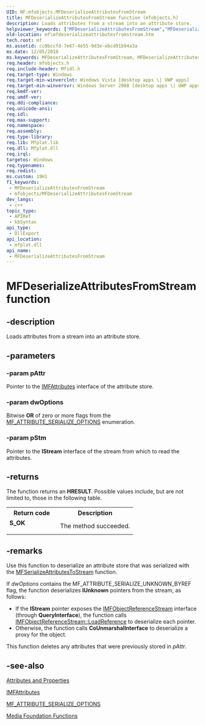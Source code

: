 ```yaml
---
UID: NF:mfobjects.MFDeserializeAttributesFromStream
title: MFDeserializeAttributesFromStream function (mfobjects.h)
description: Loads attributes from a stream into an attribute store.
helpviewer_keywords: ["MFDeserializeAttributesFromStream","MFDeserializeAttributesFromStream function [Media Foundation]","cc0bccfd-7e67-4e55-9d3e-ebcd91b94a3a","mf.mfdeserializeattributesfromstream","mfobjects/MFDeserializeAttributesFromStream"]
old-location: mf\mfdeserializeattributesfromstream.htm
tech.root: mf
ms.assetid: cc0bccfd-7e67-4e55-9d3e-ebcd91b94a3a
ms.date: 12/05/2018
ms.keywords: MFDeserializeAttributesFromStream, MFDeserializeAttributesFromStream function [Media Foundation], cc0bccfd-7e67-4e55-9d3e-ebcd91b94a3a, mf.mfdeserializeattributesfromstream, mfobjects/MFDeserializeAttributesFromStream
req.header: mfobjects.h
req.include-header: Mfidl.h
req.target-type: Windows
req.target-min-winverclnt: Windows Vista [desktop apps \| UWP apps]
req.target-min-winversvr: Windows Server 2008 [desktop apps \| UWP apps]
req.kmdf-ver: 
req.umdf-ver: 
req.ddi-compliance: 
req.unicode-ansi: 
req.idl: 
req.max-support: 
req.namespace: 
req.assembly: 
req.type-library: 
req.lib: Mfplat.lib
req.dll: Mfplat.dll
req.irql: 
targetos: Windows
req.typenames: 
req.redist: 
ms.custom: 19H1
f1_keywords:
 - MFDeserializeAttributesFromStream
 - mfobjects/MFDeserializeAttributesFromStream
dev_langs:
 - c++
topic_type:
 - APIRef
 - kbSyntax
api_type:
 - DllExport
api_location:
 - mfplat.dll
api_name:
 - MFDeserializeAttributesFromStream
---
```


# MFDeserializeAttributesFromStream function


## -description

Loads attributes from a stream into an attribute store.

## -parameters

### -param pAttr

Pointer to the <a href="https://docs.microsoft.com/windows/desktop/api/mfobjects/nn-mfobjects-imfattributes">IMFAttributes</a> interface of the attribute store.

### -param dwOptions

Bitwise <b>OR</b> of zero or more flags from the <a href="https://docs.microsoft.com/windows/desktop/api/mfobjects/ne-mfobjects-mf_attribute_serialize_options">MF_ATTRIBUTE_SERIALIZE_OPTIONS</a> enumeration.

### -param pStm

Pointer to the <b>IStream</b> interface of the stream from which to read the attributes.

## -returns

The function returns an <b>HRESULT</b>. Possible values include, but are not limited to, those in the following table.

<table>
<tr>
<th>Return code</th>
<th>Description</th>
</tr>
<tr>
<td width="40%">
<dl>
<dt><b>S_OK</b></dt>
</dl>
</td>
<td width="60%">
The method succeeded.

</td>
</tr>
</table>

## -remarks

Use this function to deserialize an attribute store that was serialized with the <a href="https://docs.microsoft.com/windows/desktop/api/mfobjects/nf-mfobjects-mfserializeattributestostream">MFSerializeAttributesToStream</a> function.

If <i>dwOptions</i> contains the MF_ATTRIBUTE_SERIALIZE_UNKNOWN_BYREF flag, the function deserializes <b>IUnknown</b> pointers from the stream, as follows:

<ul>
<li>
If the <b>IStream</b> pointer exposes the <a href="https://docs.microsoft.com/windows/desktop/api/mfidl/nn-mfidl-imfobjectreferencestream">IMFObjectReferenceStream</a> interface (through <b>QueryInterface</b>), the function calls <a href="https://docs.microsoft.com/windows/desktop/api/mfidl/nf-mfidl-imfobjectreferencestream-loadreference">IMFObjectReferenceStream::LoadReference</a> to deserialize each pointer.

</li>
<li>
Otherwise, the function calls <b>CoUnmarshalInterface</b> to deserialize a proxy for the object.

</li>
</ul>
This function deletes any attributes that were previously stored in <i>pAttr</i>.

## -see-also

<a href="https://docs.microsoft.com/windows/desktop/medfound/attributes-and-properties">Attributes and Properties</a>



<a href="https://docs.microsoft.com/windows/desktop/api/mfobjects/nn-mfobjects-imfattributes">IMFAttributes</a>



<a href="https://docs.microsoft.com/windows/desktop/api/mfobjects/ne-mfobjects-mf_attribute_serialize_options">MF_ATTRIBUTE_SERIALIZE_OPTIONS</a>



<a href="https://docs.microsoft.com/windows/desktop/medfound/media-foundation-functions">Media Foundation Functions</a>

